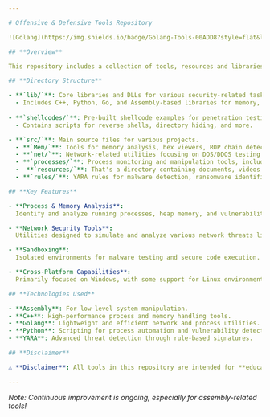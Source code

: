 ```yaml
---

# Offensive & Defensive Tools Repository

![Golang](https://img.shields.io/badge/Golang-Tools-00ADD8?style=flat&logo=go) [![CodeQL Advanced](https://github.com/riccio8/Offensive-defensive-tools/actions/workflows/codeql.yml/badge.svg?branch=main)](https://github.com/riccio8/Offensive-defensive-tools/actions/workflows/codeql.yml) ![Build Status](https://img.shields.io/badge/build-passing-brightgreen) ![Version](https://img.shields.io/badge/version-1.0.0-blue) ![License: GPL v3](https://img.shields.io/badge/License-GPLv3-blue)

## **Overview**

This repository includes a collection of tools, resources and libraries designed for offensive and defensive security operations, covering areas such as process and memory analysis, network security, vulnerability detection, and exploit development. It provides a versatile set of resources for researchers, cybersecurity professionals, and developers.

## **Directory Structure**

- **`lib/`**: Core libraries and DLLs for various security-related tasks.  
  - Includes C++, Python, Go, and Assembly-based libraries for memory, network, and sandboxing functionalities.
  
- **`shellcodes/`**: Pre-built shellcode examples for penetration testing and exploit development.  
  - Contains scripts for reverse shells, directory hiding, and more.

- **`src/`**: Main source files for various projects.  
  - **`Mem/`**: Tools for memory analysis, hex viewers, ROP chain detection, and system calls management.  
  - **`net/`**: Network-related utilities focusing on DOS/DDOS testing and network resilience.  
  - **`processes/`**: Process monitoring and manipulation tools, including privilege escalation scripts and anti-debugging mechanisms.
  -  **`resources/`**: That's a directory containing documents, videos and some other resources than may help u understanding deeply some args, for both beginners and advanced
  - **`rules/`**: YARA rules for malware detection, ransomware identification, keylogging detection, and other threat signatures.

## **Key Features**

- **Process & Memory Analysis**:  
  Identify and analyze running processes, heap memory, and vulnerabilities in real-time.

- **Network Security Tools**:  
  Utilities designed to simulate and analyze various network threats like DOS and DDOS attacks.

- **Sandboxing**:  
  Isolated environments for malware testing and secure code execution.

- **Cross-Platform Capabilities**:  
  Primarily focused on Windows, with some support for Linux environments.

## **Technologies Used**

- **Assembly**: For low-level system manipulation.  
- **C++**: High-performance process and memory handling tools.  
- **Golang**: Lightweight and efficient network and process utilities.  
- **Python**: Scripting for process automation and vulnerability detection.  
- **YARA**: Advanced threat detection through rule-based signatures.

## **Disclaimer**

⚠️ **Disclaimer**: All tools in this repository are intended for **educational and legal security research purposes only**. Misuse of these tools for malicious purposes is strictly prohibited. The author takes no responsibility for any illegal use.

---
```


*Note: Continuous improvement is ongoing, especially for assembly-related tools!*
